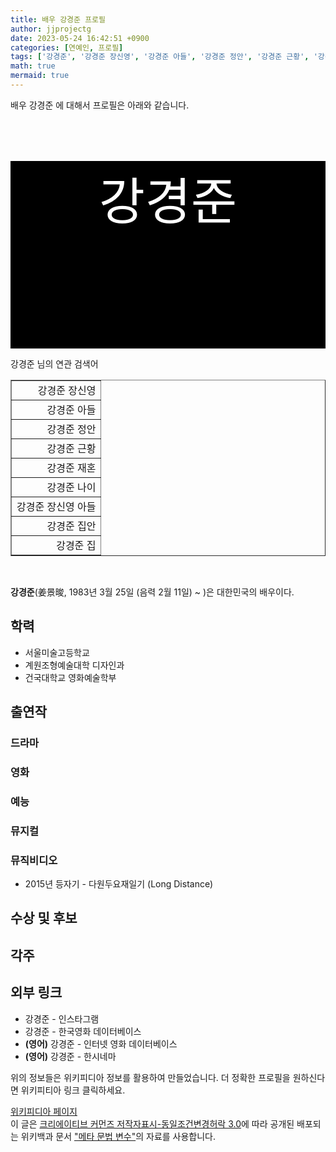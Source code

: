 ```yaml
---
title: 배우 강경준 프로필
author: jjprojectg
date: 2023-05-24 16:42:51 +0900
categories: [연예인, 프로필]
tags: ['강경준', '강경준 장신영', '강경준 아들', '강경준 정안', '강경준 근황', '강경준 재혼', '강경준 나이', '강경준 장신영 아들', '강경준 집안', '강경준 집']
math: true
mermaid: true
---
```


<p>
배우 강경준 에 대해서  프로필은 아래와 같습니다. 
</p>
<div class="textimage_container" style="background-color:black ; width:100%; height:300px; ">
  <p style=" color: white; text-align: center;font-size:80">강경준</p>
</div>
<p>
 강경준 님의 연관 검색어
</p>
<table  border="1" class="dataframe"> <tr style="text-align: right;"> <td> 강경준 장신영 </td></tr> <tr style="text-align: right;"> <td> 강경준 아들 </td></tr> <tr style="text-align: right;"> <td> 강경준 정안 </td></tr> <tr style="text-align: right;"> <td> 강경준 근황 </td></tr> <tr style="text-align: right;"> <td> 강경준 재혼 </td></tr> <tr style="text-align: right;"> <td> 강경준 나이 </td></tr> <tr style="text-align: right;"> <td> 강경준 장신영 아들 </td></tr> <tr style="text-align: right;"> <td> 강경준 집안 </td></tr> <tr style="text-align: right;"> <td> 강경준 집 </td></tr></table>
<br />
<p><span></span>
</p>
<p><b>강경준</b>(姜景晙, 1983년 3월 25일 (음력 2월 11일) ~ )은 대한민국의 배우이다.
</p>
<meta property="mw:PageProp/toc">

<h2>학력</h2>
<ul><li>서울미술고등학교</li>
<li>계원조형예술대학 디자인과</li>
<li>건국대학교 영화예술학부</li></ul>

<h2>출연작</h2>
<h3>드라마</h3>
<h3>영화</h3>
<h3>예능</h3>
<h3>뮤지컬</h3>
<h3>뮤직비디오</h3>
<ul><li>2015년 등자기 - 다원두요재일기 (Long Distance)</li></ul>

<h2>수상 및 후보</h2>
<h2>각주</h2>
<h2>외부 링크</h2>
<ul><li>강경준 - 인스타그램 </li>
<li>강경준 - 한국영화 데이터베이스 </li>
<li><b><span title="언어: 영어">(영어)</span></b> 강경준 - 인터넷 영화 데이터베이스 </li>
<li><b><span title="언어: 영어">(영어)</span></b> 강경준 - 한시네마 </li></ul>

<!-- 
NewPP limit report
Parsed by mw2416
Cached time: 20230524074250
Cache expiry: 58631
Reduced expiry: true
Complications: [show‐toc]
CPU time usage: 0.261 seconds
Real time usage: 0.479 seconds
Preprocessor visited node count: 2030/1000000
Post‐expand include size: 51415/2097152 bytes
Template argument size: 15094/2097152 bytes
Highest expansion depth: 15/100
Expensive parser function count: 6/500
Unstrip recursion depth: 0/20
Unstrip post‐expand size: 2829/5000000 bytes
Lua time usage: 0.063/10.000 seconds
Lua memory usage: 2964769/52428800 bytes
Number of Wikibase entities loaded: 1/400
-->
<!--
Transclusion expansion time report (%,ms,calls,template)
100.00%  346.126      1 -total
 35.92%  124.315      1 틀:위키데이터_속성_추적
 21.50%   74.415      1 틀:영화인_정보
 19.39%   67.120      1 틀:정보상자
  9.71%   33.607      1 틀:둘러보기_상자_묶음
  8.22%   28.456      1 틀:위키공용분류
  7.56%   26.174      1 틀:전거_통제
  7.53%   26.051      1 틀:Sister
  6.90%   23.888      1 틀:사이드_박스
  5.88%   20.348      1 틀:IMDb_이름
-->
<p>
위의 정보들은 위키피디아 정보를 활용하여 만들었습니다. 
더 정확한 프로필을 원하신다면 위키피티아 링크 클릭하세요. 
</p>
<a href="https://ko.wikipedia.org/wiki/강경준" >위키피디아 페이지 </a>


<footer>
이 글은 <a href="https://creativecommons.org/licenses/by-sa/3.0/">크리에이티브 커먼즈 저작자표시-동일조건변경허락 3.0</a>에 따라 공개된 배포되는 위키백과 문서 <a href="https://ko.wikipedia.org/wiki/메타_문법_변수">"메타 문법 변수"</a>의 자료를 사용합니다.
</footer>
